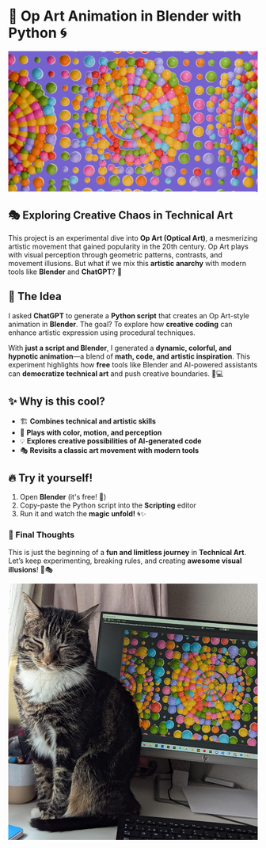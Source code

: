 # 🎨 Op Art Animation in Blender with Python 🌀  

<p align="center">
  <img src="images/image.jpg" alt="Op Art Animation">
</p>


## 🎭 Exploring Creative Chaos in Technical Art  

This project is an experimental dive into **Op Art (Optical Art)**, a mesmerizing artistic movement that gained popularity in the 20th century. Op Art plays with visual perception through geometric patterns, contrasts, and movement illusions. But what if we mix this **artistic anarchy** with modern tools like **Blender** and **ChatGPT**? 🤯  

## 🚀 The Idea  

I asked **ChatGPT** to generate a **Python script** that creates an Op Art-style animation in **Blender**. The goal? To explore how **creative coding** can enhance artistic expression using procedural techniques.  

With **just a script and Blender**, I generated a **dynamic, colorful, and hypnotic animation**—a blend of **math, code, and artistic inspiration**. This experiment highlights how **free** tools like Blender and AI-powered assistants can **democratize technical art** and push creative boundaries. 🎨💻  

## ✨ Why is this cool?  

- 🏗️ **Combines technical and artistic skills**  
- 🎨 **Plays with color, motion, and perception**  
- 💡 **Explores creative possibilities of AI-generated code**  
- 🎭 **Revisits a classic art movement with modern tools**  

## 🔥 Try it yourself!  

1. Open **Blender** (it's free! 🎉)  
2. Copy-paste the Python script into the **Scripting** editor  
3. Run it and watch the **magic unfold!** 🌀✨  

### 💬 Final Thoughts  

This is just the beginning of a **fun and limitless journey** in **Technical Art**. Let’s keep experimenting, breaking rules, and creating **awesome visual illusions**! 🚀🎭  

<p align="center">
  <img src="images/image_2.jpg" alt="Op Art Animation">
</p>


